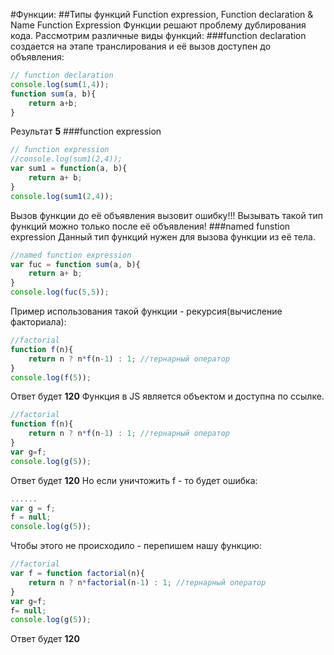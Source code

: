 #Функции: 
##Типы функций Function expression, Function declaration & Name Function Expression
Функции решают проблему дублирования кода. Рассмотрим различные виды функций:
###function declaration
создается на этапе транслирования и её вызов доступен до объявления:
```javascript
// function declaration
console.log(sum(1,4));
function sum(a, b){
    return a+b;
}
```
Результат **5**
###function expression
```javascript
// function expression
//console.log(sum1(2,4));
var sum1 = function(a, b){
    return a+ b;
}
console.log(sum1(2,4));
```
Вызов функции до её объявления вызовит ошибку!!!
Вызывать такой тип функций можно только после её объявления!
###named funstion expression
Данный тип функций нужен для вызова функции из её тела.
```javascript
//named function expression
var fuc = function sum(a, b){
    return a+ b;
}
console.log(fuc(5,5));
```
Пример использования такой функции - рекурсия(вычисление факториала):
```javascript
//factorial
function f(n){
    return n ? n*f(n-1) : 1; //тернарный оператор
}
console.log(f(5));
```
Ответ будет **120**
Функция в JS является объектом и доступна по ссылке.
```javascript
//factorial
function f(n){
    return n ? n*f(n-1) : 1; //тернарный оператор
}
var g=f;
console.log(g(5));
```
Ответ будет **120**
Но если уничтожить f - то будет ошибка:
```javascript
......
var g = f;
f = null;
console.log(g(5));
```
Чтобы этого не происходило - перепишем нашу функцию:
```javascript
//factorial
var f = function factorial(n){
    return n ? n*factorial(n-1) : 1; //тернарный оператор
}
var g=f;
f= null;
console.log(g(5));
```
Ответ будет **120**